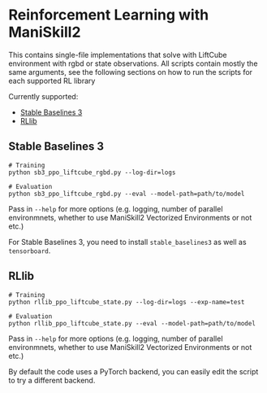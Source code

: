 # Reinforcement Learning with ManiSkill2

This contains single-file implementations that solve with LiftCube environment with rgbd or state observations. All scripts contain mostly the same arguments, see the following sections on how to run the scripts for each supported RL library

Currently supported:

- [Stable Baselines 3](#stable-baselines-3)
- [RLlib](#rllib)

## Stable Baselines 3


```
# Training
python sb3_ppo_liftcube_rgbd.py --log-dir=logs

# Evaluation
python sb3_ppo_liftcube_rgbd.py --eval --model-path=path/to/model
````

Pass in `--help` for more options (e.g. logging, number of parallel environmnets, whether to use ManiSkill2 Vectorized Environments or not etc.)

For Stable Baselines 3, you need to install `stable_baselines3` as well as `tensorboard`.

## RLlib

```
# Training
python rllib_ppo_liftcube_state.py --log-dir=logs --exp-name=test

# Evaluation
python rllib_ppo_liftcube_state.py --eval --model-path=path/to/model
```

Pass in `--help` for more options (e.g. logging, number of parallel environmnets, whether to use ManiSkill2 Vectorized Environments or not etc.)

By default the code uses a PyTorch backend, you can easily edit the script to try a different backend.